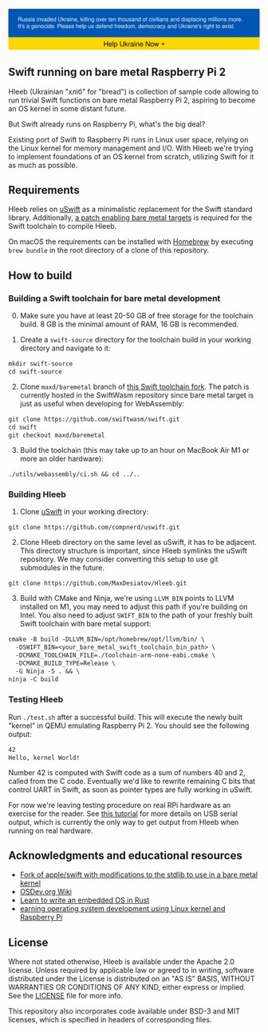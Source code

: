 [![Stand With Ukraine](https://raw.githubusercontent.com/vshymanskyy/StandWithUkraine/main/banner2-direct.svg)](https://vshymanskyy.github.io/StandWithUkraine/)

## Swift running on bare metal Raspberry Pi 2

Hleeb (Ukrainian "хліб" for "bread") is collection of sample code allowing to run trivial Swift functions on bare
metal Raspberry Pi 2, aspiring to become an OS kernel in some distant future.

But Swift already runs on Raspberry Pi, what's the big deal?

Existing port of Swift to Raspberry Pi runs in Linux user space, relying on the Linux kernel for memory management
and I/O. With Hleeb we're trying to implement foundations of an OS kernel from scratch, utilizing Swift for it as
much as possible.

## Requirements

Hleeb relies on [uSwift](https://github.com/compnerd/uswift) as a minimalistic replacement for the Swift standard
library. Additionally, [a patch enabling bare metal targets](https://github.com/swiftwasm/swift/pull/4374) is
required for the Swift toolchain to compile Hleeb.

On macOS the requirements can be installed with [Homebrew](https://brew.sh) by executing `brew bundle` in the root
directory of a clone of this repository.

## How to build

### Building a Swift toolchain for bare metal development

0. Make sure you have at least 20-50 GB of free storage for the toolchain build. 8 GB is the minimal amount of RAM,
16 GB is recommended.

1. Create a `swift-source` directory for the toolchain build in your working directory and navigate to it:

```
mkdir swift-source
cd swift-source
```

2. Clone `maxd/baremetal` branch of [this Swift toolchain fork](https://github.com/swiftwasm/swift/pull/4374).
   The patch is currently hosted in the SwiftWasm repository since bare metal target is just as useful when developing
   for WebAssembly:

```
git clone https://github.com/swiftwasm/swift.git
cd swift
git checkout maxd/baremetal
```

3. Build the toolchain (this may take up to an hour on MacBook Air M1 or more an older hardware):

```
./utils/webassembly/ci.sh && cd ../..
```

### Building Hleeb

1. Clone [uSwift](https://github.com/compnerd/uswift) in your working directory:

```
git clone https://github.com/compnerd/uswift.git
```

2. Clone Hleeb directory on the same level as uSwift, it has to be adjacent. This directory structure is important,
   since Hleeb symlinks the uSwift repository. We may consider converting this setup to use git submodules in the future.

```
git clone https://github.com/MaxDesiatov/Hleeb.git
```

3. Build with CMake and Ninja, we're using `LLVM_BIN` points to LLVM installed on M1, you may need to adjust this path
   if you're building on Intel. You also need to adjust `SWIFT_BIN` to the path of your freshly built Swift toolchain
   with bare metal support:

```
cmake -B build -DLLVM_BIN=/opt/homebrew/opt/llvm/bin/ \
  -DSWIFT_BIN=<your_bare_metal_swift_toolchain_bin_path> \
  -DCMAKE_TOOLCHAIN_FILE=./toolchain-arm-none-eabi.cmake \
  -DCMAKE_BUILD_TYPE=Release \
  -G Ninja -S . && \
ninja -C build
```

### Testing Hleeb

Run `./test.sh` after a successful build. This will execute the newly built "kernel" in QEMU emulating Raspberry Pi 2.
You should see the following output:

```
42
Hello, kernel World!
```

Number 42 is computed with Swift code as a sum of numbers 40 and 2, called from the C code. Eventually we'd like
to rewrite remaining C bits that control UART in Swift, as soon as pointer types are fully working in uSwift.

For now we're leaving testing procedure on real RPi hardware as an exercise for the reader. See [this 
tutorial](https://github.com/rust-embedded/rust-raspberrypi-OS-tutorials#-usb-serial-output) for more details on
USB serial output, which is currently the only way to get output from Hleeb when running on real hardware.

## Acknowledgments and educational resources

- [Fork of apple/swift with modifications to the stdlib to use in a bare metal kernel](https://github.com/spevans/swift-kstdlib)
- [OSDev.org Wiki](https://wiki.osdev.org/Main_Page)
- [Learn to write an embedded OS in Rust](https://github.com/rust-embedded/rust-raspberrypi-OS-tutorials)
- [earning operating system development using Linux kernel and Raspberry Pi](https://github.com/s-matyukevich/raspberry-pi-os)

## License

Where not stated otherwise, Hleeb is available under the Apache 2.0 license.
Unless required by applicable law or agreed to in writing, software
distributed under the License is distributed on an "AS IS" BASIS,
WITHOUT WARRANTIES OR CONDITIONS OF ANY KIND, either express or implied.
See the [LICENSE](https://github.com/swiftwasm/Tokamak/blob/main/LICENSE) file for
more info.

This repository also incorporates code available under BSD-3 and MIT licenses, which is specified in headers of
corresponding files.
